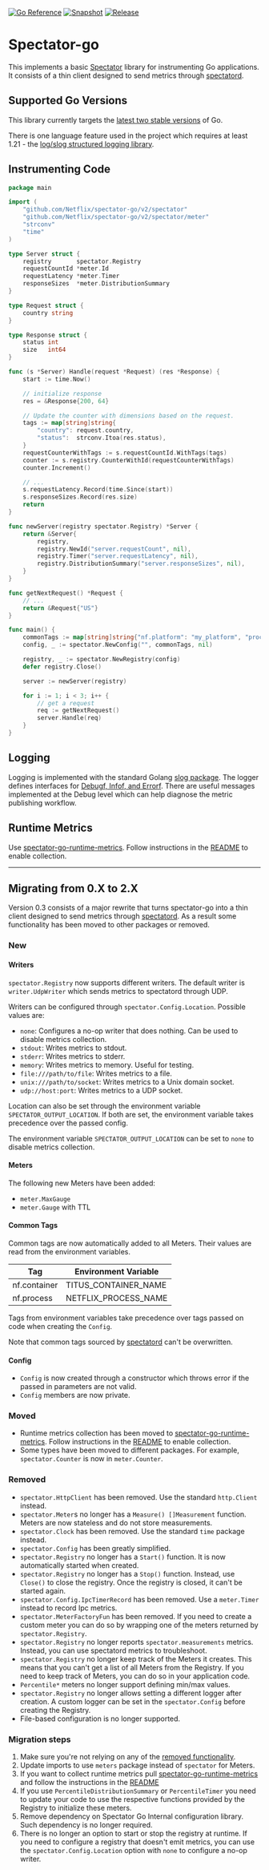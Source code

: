 [![Go Reference](https://pkg.go.dev/badge/github.com/Netflix/spectator-go.svg)](https://pkg.go.dev/github.com/Netflix/spectator-go)
[![Snapshot](https://github.com/Netflix/spectator-go/actions/workflows/snapshot.yml/badge.svg)](https://github.com/Netflix/spectator-go/actions/workflows/snapshot.yml)
[![Release](https://github.com/Netflix/spectator-go/actions/workflows/release.yml/badge.svg)](https://github.com/Netflix/spectator-go/actions/workflows/release.yml)

# Spectator-go

This implements a basic [Spectator](https://github.com/Netflix/spectator) library for instrumenting Go applications. It
consists of a thin client designed to send metrics through [spectatord](https://github.com/Netflix-Skunkworks/spectatord).

## Supported Go Versions

This library currently targets the [latest two stable versions](https://go.dev/dl/) of Go.

There is one language feature used in the project which requires at least 1.21 - the
[log/slog structured logging library](https://go.dev/blog/slog).

## Instrumenting Code

```go
package main

import (
	"github.com/Netflix/spectator-go/v2/spectator"
	"github.com/Netflix/spectator-go/v2/spectator/meter"
	"strconv"
	"time"
)

type Server struct {
	registry       spectator.Registry
	requestCountId *meter.Id
	requestLatency *meter.Timer
	responseSizes  *meter.DistributionSummary
}

type Request struct {
	country string
}

type Response struct {
	status int
	size   int64
}

func (s *Server) Handle(request *Request) (res *Response) {
	start := time.Now()

	// initialize response
	res = &Response{200, 64}

	// Update the counter with dimensions based on the request.
	tags := map[string]string{
		"country": request.country,
		"status":  strconv.Itoa(res.status),
	}
	requestCounterWithTags := s.requestCountId.WithTags(tags)
	counter := s.registry.CounterWithId(requestCounterWithTags)
	counter.Increment()

	// ...
	s.requestLatency.Record(time.Since(start))
	s.responseSizes.Record(res.size)
	return
}

func newServer(registry spectator.Registry) *Server {
	return &Server{
		registry,
		registry.NewId("server.requestCount", nil),
		registry.Timer("server.requestLatency", nil),
		registry.DistributionSummary("server.responseSizes", nil),
	}
}

func getNextRequest() *Request {
	// ...
	return &Request{"US"}
}

func main() {
	commonTags := map[string]string{"nf.platform": "my_platform", "process_name": "my_process"}
	config, _ := spectator.NewConfig("", commonTags, nil)

	registry, _ := spectator.NewRegistry(config)
	defer registry.Close()

	server := newServer(registry)

	for i := 1; i < 3; i++ {
		// get a request
		req := getNextRequest()
		server.Handle(req)
	}
}
```

## Logging

Logging is implemented with the standard Golang [slog package](https://pkg.go.dev/log/slog). The logger
defines interfaces for [Debugf, Infof, and Errorf](./spectator/logger/logger.go). There are useful messages
implemented at the Debug level which can help diagnose the metric publishing workflow.

## Runtime Metrics

Use [spectator-go-runtime-metrics](https://github.com/Netflix/spectator-go-runtime-metrics). Follow instructions
in the [README](https://github.com/Netflix/spectator-go-runtime-metrics) to enable collection.

---

## Migrating from 0.X to 2.X

Version 0.3 consists of a major rewrite that turns spectator-go into a thin client designed to send metrics through
[spectatord](https://github.com/Netflix-Skunkworks/spectatord). As a result some functionality has been moved to other
packages or removed.

### New

#### Writers

`spectator.Registry` now supports different writers. The default writer is `writer.UdpWriter` which sends metrics
to spectatord through UDP.

Writers can be configured through `spectator.Config.Location`.
Possible values are:

- `none`: Configures a no-op writer that does nothing. Can be used to disable metrics collection.
- `stdout`: Writes metrics to stdout.
- `stderr`: Writes metrics to stderr.
- `memory`: Writes metrics to memory. Useful for testing.
- `file:///path/to/file`: Writes metrics to a file.
- `unix:///path/to/socket`: Writes metrics to a Unix domain socket.
- `udp://host:port`: Writes metrics to a UDP socket.

Location can also be set through the environment variable `SPECTATOR_OUTPUT_LOCATION`. If both are set, the environment variable
takes precedence over the passed config. 

The environment variable `SPECTATOR_OUTPUT_LOCATION` can be set to `none` to disable metrics collection.

#### Meters

The following new Meters have been added:

- `meter.MaxGauge`
- `meter.Gauge` with TTL

#### Common Tags

Common tags are now automatically added to all Meters. Their values are read from the environment variables.

| Tag          | Environment Variable |
|--------------|----------------------|
| nf.container | TITUS_CONTAINER_NAME |
| nf.process   | NETFLIX_PROCESS_NAME |

Tags from environment variables take precedence over tags passed on code when creating the `Config`.

Note that common tags sourced by [spectatord](https://github.com/Netflix-Skunkworks/spectatord) can't be overwritten.

#### Config

- `Config` is now created through a constructor which throws error if the passed in parameters are not valid.
- `Config` members are now private.

### Moved

- Runtime metrics collection has been moved
  to [spectator-go-runtime-metrics](https://github.com/Netflix/spectator-go-runtime-metrics). Follow instructions in
  the [README](https://github.com/Netflix/spectator-go-runtime-metrics) to enable
  collection.
- Some types have been moved to different packages. For example, `spectator.Counter` is now in `meter.Counter`.

### Removed

- `spectator.HttpClient` has been removed. Use the standard `http.Client` instead.
- `spectator.Meter`s no longer has a `Measure() []Measurement` function. Meters are now stateless and do not store
  measurements.
- `spectator.Clock` has been removed. Use the standard `time` package instead.
- `spectator.Config` has been greatly simplified.
- `spectator.Registry` no longer has a `Start()` function. It is now automatically started when created.
- `spectator.Registry` no longer has a `Stop()` function. Instead, use `Close()` to close the registry. Once the
  registry is closed, it can't be started again.
- `spectator.Config.IpcTimerRecord` has been removed. Use a `meter.Timer` instead to record Ipc metrics.
- `spectator.MeterFactoryFun` has been removed. If you need to create a custom meter you can do so by wrapping one of
  the meters returned by `spectator.Registry`.
- `spectator.Registry` no longer reports `spectator.measurements` metrics. Instead, you can use spectatord metrics to
  troubleshoot.
- `spectator.Registry` no longer keep track of the Meters it creates. This means that you can't get a list of all Meters
  from the Registry. If you need to keep track of Meters, you can do so in your application code.
- `Percentile*` meters no longer support defining min/max values.
- `spectator.Registry` no longer allows setting a different logger after creation. A custom logger can be set in the
  `spectator.Config` before creating the Registry.
- File-based configuration is no longer supported.

### Migration steps

1. Make sure you're not relying on any of the [removed functionality](#removed).
2. Update imports to use `meters` package instead of `spectator` for Meters.
3. If you want to collect runtime metrics
   pull [spectator-go-runtime-metrics](https://github.com/Netflix/spectator-go-runtime-metrics) and follow the
   instructions in the
   [README](https://github.com/Netflix/spectator-go-runtime-metrics)
4. If you use `PercentileDistributionSummary` or `PercentileTimer` you need to update your code to use the respective
   functions provided by the Registry to initialize these meters.
5. Remove dependency on Spectator Go Internal configuration library. Such dependency is no longer required.
6. There is no longer an option to start or stop the registry at runtime. If you need to configure a registry that
   doesn't emit metrics, you can use the `spectator.Config.Location` option with `none` to configure a no-op writer.
